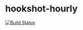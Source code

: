 hookshot-hourly
===========

[![Build Status](https://img.shields.io/travis/com/configs-akerl/hookshot-hourly.svg)](https://travis-ci.com/configs-akerl/hookshot-hourly)
